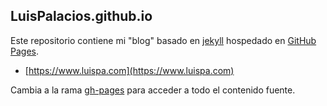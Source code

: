 ## LuisPalacios.github.io

Este repositorio contiene mi "blog" basado en [jekyll](http://jekyllrb.com) hospedado en [GitHub Pages](https://pages.github.com).

* [https://www.luispa.com](https://www.luispa.com)

Cambia a la rama [gh-pages](https://github.com/LuisPalacios/LuisPalacios.github.io/tree/gh-pages) para acceder a todo el contenido fuente.
